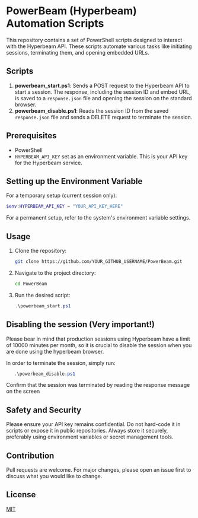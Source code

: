 # PowerBeam (Hyperbeam) Automation Scripts

This repository contains a set of PowerShell scripts designed to interact with the Hyperbeam API. These scripts automate various tasks like initiating sessions, terminating them, and opening embedded URLs.

## Scripts

1. **powerbeam_start.ps1**: Sends a POST request to the Hyperbeam API to start a session. The response, including the session ID and embed URL, is saved to a `response.json` file and opening the session on the standard browser.
2. **powerbeam_disable.ps1**: Reads the session ID from the saved `response.json` file and sends a DELETE request to terminate the session.

## Prerequisites

- PowerShell
- `HYPERBEAM_API_KEY` set as an environment variable. This is your API key for the Hyperbeam service.

## Setting up the Environment Variable

For a temporary setup (current session only):
```powershell
$env:HYPERBEAM_API_KEY = "YOUR_API_KEY_HERE"
```

For a permanent setup, refer to the system's environment variable settings.

## Usage

1. Clone the repository:
   ```bash
   git clone https://github.com/YOUR_GITHUB_USERNAME/PowerBeam.git
   ```

2. Navigate to the project directory:
   ```bash
   cd PowerBeam
   ```

3. Run the desired script:
   ```powershell
   .\powerbeam_start.ps1
   ```

## Disabling the session (Very important!)

Please bear in mind that production sessions using Hyperbeam have a limit of 10000 minutes per month, so it is crucial to disable the session when you are done using the hyperbeam browser.

In order to terminate the session, simply run:
```powershell
   .\powerbeam_disable.ps1
```

Confirm that the session was terminated by reading the response message on the screen

## Safety and Security

Please ensure your API key remains confidential. Do not hard-code it in scripts or expose it in public repositories. Always store it securely, preferably using environment variables or secret management tools.

## Contribution

Pull requests are welcome. For major changes, please open an issue first to discuss what you would like to change.

## License

[MIT](https://choosealicense.com/licenses/mit/)
